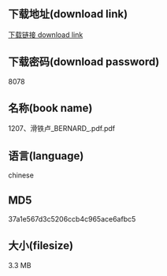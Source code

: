 ## 下载地址(download link)
[下载链接 download link](https://voluble-croquembouche-d321dc.netlify.app/?s=1207%E3%80%81%E6%BB%91%E9%93%81%E5%8D%A2_BERNARD_.pdf)

## 下载密码(download password)
8078

## 名称(book name)
1207、滑铁卢_BERNARD_.pdf.pdf

## 语言(language)
chinese

## MD5
37a1e567d3c5206ccb4c965ace6afbc5

## 大小(filesize)
3.3 MB
